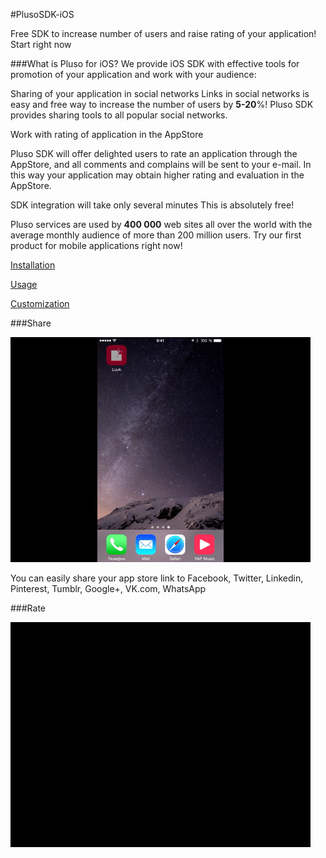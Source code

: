 #PlusoSDK-iOS

Free SDK to increase number of users and raise rating of your application!  
Start right now

###What is Pluso for iOS?
We provide iOS SDK with effective tools for promotion of your application and work with your audience:

Sharing of your application in social networks 
Links in social networks is easy and free way to increase the number of users by **5-20**%! Pluso SDK provides sharing  tools to all popular social networks. 

Work with rating of application in the AppStore

Pluso SDK will offer delighted users to rate an application through the AppStore, and all comments and complains will be sent to your e-mail. In this way your application may obtain higher rating and evaluation in the AppStore.

SDK integration will take only several minutes
This is absolutely free!

Pluso services are used by **400 000** web sites all over the world with the average monthly audience of more than 200 million users. Try our first product for mobile applications right now!




[Installation](https://github.com/Pluso/PlusoSDK-iOS/wiki#installation)

[Usage](https://github.com/Pluso/PlusoSDK-iOS/wiki#usage)

[Customization](https://github.com/Pluso/PlusoSDK-iOS/wiki#customization)


###Share

![share](https://github.com/Pluso/PlusoSDK-iOS/blob/master/images/share.gif)

You can easily share your app store link to Facebook, Twitter, Linkedin, Pinterest, Tumblr, Google+, VK.com, WhatsApp


###Rate

![rate](https://github.com/Pluso/PlusoSDK-iOS/blob/master/images/rate.gif)
